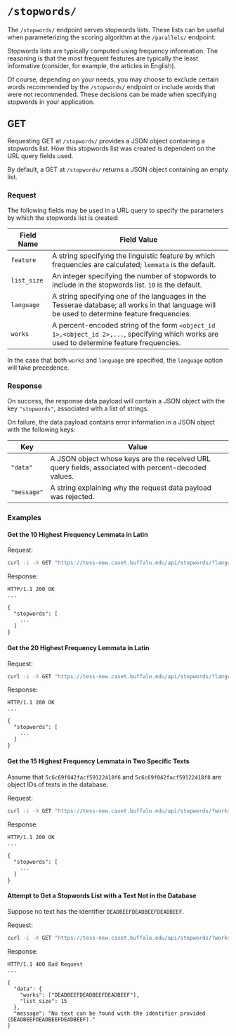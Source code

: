 # `/stopwords/`

The `/stopwords/` endpoint serves stopwords lists.  These lists can be useful when parameterizing the scoring algorithm at the `/parallels/` endpoint.

Stopwords lists are typically computed using frequency information.  The reasoning is that the most frequent features are typically the least informative (consider, for example, the articles in English).

Of course, depending on your needs, you may choose to exclude certain words recommended by the `/stopwords/` endpoint or include words that were not recommended.
These decisions can be made when specifying stopwords in your application.

## GET

Requesting GET at `/stopwords/` provides a JSON object containing a stopwords list.  How this stopwords list was created is dependent on the URL query fields used.

By default, a GET at `/stopwords/` returns a JSON object containing an empty list.

### Request

The following fields may be used in a URL query to specify the parameters by which the stopwords list is created:

|Field Name|Field Value|
|---|---|
|`feature`|A string specifying the linguistic feature by which frequencies are calculated; `lemmata` is the default.|
|`list_size`|An integer specifying the number of stopwords to include in the stopwords list. `10` is the default.|
|`language`|A string specifying one of the languages in the Tesserae database; all works in that language will be used to determine feature frequencies.|
|`works`|A percent-encoded string of the form `<object_id 1>,<object_id 2>,...`, specifying which works are used to determine feature frequencies.|

In the case that both `works` and `language` are specified, the `language` option will take precedence.

### Response

On success, the response data payload will contain a JSON object with the key `"stopwords"`, associated with a list of strings.

On failure, the data payload contains error information in a JSON object with the following keys:

|Key|Value|
|---|---|
|`"data"`|A JSON object whose keys are the received URL query fields, associated with percent-decoded values.|
|`"message"`|A string explaining why the request data payload was rejected.|

### Examples

#### Get the 10 Highest Frequency Lemmata in Latin

Request:

```bash
curl -i -X GET "https://tess-new.caset.buffalo.edu/api/stopwords/?language=latin"
```

Response:

```http
HTTP/1.1 200 OK
...

{ 
  "stopwords": [
    ...
  ]
}
```

#### Get the 20 Highest Frequency Lemmata in Latin

Request:

```bash
curl -i -X GET "https://tess-new.caset.buffalo.edu/api/stopwords/?language=latin&list_size=20"
```

Response:

```http
HTTP/1.1 200 OK
...

{ 
  "stopwords": [
    ...
  ]
}
```

#### Get the 15 Highest Frequency Lemmata in Two Specific Texts

Assume that `5c6c69f042facf59122418f6` and `5c6c69f042facf59122418f8` are object IDs of texts in the database.

Request:

```bash
curl -i -X GET "https://tess-new.caset.buffalo.edu/api/stopwords/?works=5c6c69f042facf59122418f6%2C5c6c69f042facf59122418f8&list_size=15"
```

Response:

```http
HTTP/1.1 200 OK
...

{ 
  "stopwords": [
    ...
  ]
}
```

#### Attempt to Get a Stopwords List with a Text Not in the Database

Suppose no text has the identifier `DEADBEEFDEADBEEFDEADBEEF`.

Request:

```bash
curl -i -X GET "https://tess-new.caset.buffalo.edu/api/stopwords/?works=DEADBEEFDEADBEEFDEADBEEF&list_size=15"
```

Response:

```http
HTTP/1.1 400 Bad Request
...

{
  "data": {
    "works": ["DEADBEEFDEADBEEFDEADBEEF"],
    "list_size": 15
  },
  "message": "No text can be found with the identifier provided (DEADBEEFDEADBEEFDEADBEEF)."
}
```
